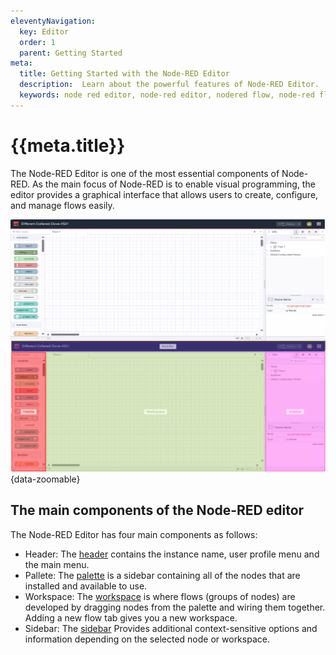 ```yaml
---
eleventyNavigation:
  key: Editor
  order: 1
  parent: Getting Started
meta:
  title: Getting Started with the Node-RED Editor
  description:  Learn about the powerful features of Node-RED Editor.
  keywords: node red editor, node-red editor, nodered flow, node-red flows, nodered workspace
---
```


# {{meta.title}}

The Node-RED Editor is one of the most essential components of Node-RED.  As the main focus of Node-RED is to enable visual programming, the editor provides a graphical interface that allows users to create, configure, and manage flows easily.

![Node-RED Editor Window](./images/node-red-editor-window.png "Node-RED Editor Window"){data-zoomable}

## The main components of the Node-RED editor

The Node-RED Editor has four main components as follows:

- Header: The [header](./header.md) contains the instance name, user profile menu and the main menu. 
- Pallete: The [palette](palette.md) is a sidebar containing all of the nodes that are installed and available to use.
- Workspace: The [workspace](./workspace.md) is where flows (groups of nodes) are developed by dragging nodes from the palette and wiring them together. Adding a new flow tab gives you a new workspace.
- Sidebar: The [sidebar](./sidebar.md) Provides additional context-sensitive options and information depending on the selected node or workspace.
